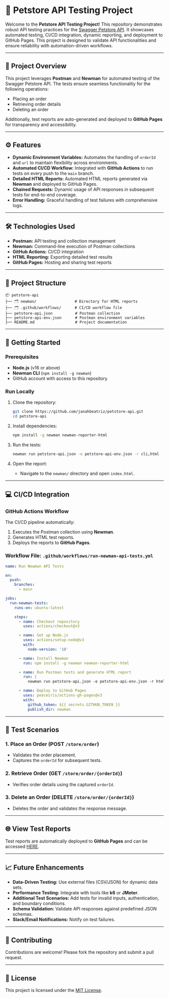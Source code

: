 # 🚀 Petstore API Testing Project

Welcome to the **Petstore API Testing Project**! This repository demonstrates robust API testing practices for the [Swagger Petstore API](https://petstore.swagger.io/). It showcases automated testing, CI/CD integration, dynamic reporting, and deployment to GitHub Pages. This project is designed to validate API functionalities and ensure reliability with automation-driven workflows.

---

## 📝 Project Overview

This project leverages **Postman** and **Newman** for automated testing of the Swagger Petstore API. The tests ensure seamless functionality for the following operations:
- Placing an order
- Retrieving order details
- Deleting an order

Additionally, test reports are auto-generated and deployed to **GitHub Pages** for transparency and accessibility.

---

## ⚙️ Features

- **Dynamic Environment Variables:** Automates the handling of `orderId` and `url` to maintain flexibility across environments.
- **Automated CI/CD Workflow:** Integrated with **GitHub Actions** to run tests on every push to the `main` branch.
- **Detailed HTML Reports:** Automated HTML reports generated via **Newman** and deployed to GitHub Pages.
- **Chained Requests:** Dynamic usage of API responses in subsequent tests for end-to-end coverage.
- **Error Handling:** Graceful handling of test failures with comprehensive logs.

---

## 🛠️ Technologies Used

- **Postman:** API testing and collection management
- **Newman:** Command-line execution of Postman collections
- **GitHub Actions:** CI/CD integration
- **HTML Reporting:** Exporting detailed test results
- **GitHub Pages:** Hosting and sharing test reports

---

## 📂 Project Structure

```
📦 petstore-api
├── 🗂️ newman/                 # Directory for HTML reports
├── 🗂️ .github/workflows/      # CI/CD workflow file
├── petstore-api.json          # Postman collection
├── petstore-api-env.json      # Postman environment variables
├── README.md                  # Project documentation
```

---

## 🚀 Getting Started

### Prerequisites
- **Node.js** (v16 or above)
- **Newman CLI** (`npm install -g newman`)
- GitHub account with access to this repository

### Run Locally
1. Clone the repository:
   ```bash
   git clone https://github.com/janahbeatriz/petstore-api.git
   cd petstore-api
   ```

2. Install dependencies:
   ```bash
   npm install -g newman newman-reporter-html
   ```

3. Run the tests:
   ```bash
   newman run petstore-api.json -e petstore-api-env.json -r cli,html
   ```

4. Open the report:
   - Navigate to the `newman/` directory and open `index.html`.

---

## 💻 CI/CD Integration

### GitHub Actions Workflow
The CI/CD pipeline automatically:
1. Executes the Postman collection using **Newman**.
2. Generates HTML test reports.
3. Deploys the reports to **GitHub Pages**.

### Workflow File: `.github/workflows/run-newman-api-tests.yml`
```yaml
name: Run Newman API Tests

on:
  push:
    branches:
      - main

jobs:
  run-newman-tests:
    runs-on: ubuntu-latest

    steps:
      - name: Checkout repository
        uses: actions/checkout@v3

      - name: Set up Node.js
        uses: actions/setup-node@v3
        with:
          node-version: '18'

      - name: Install Newman
        run: npm install -g newman newman-reporter-html

      - name: Run Postman tests and generate HTML report
        run: |
          newman run petstore-api.json -e petstore-api-env.json -r html,cli --reporter-html-export newman/index.html || true

      - name: Deploy to GitHub Pages
        uses: peaceiris/actions-gh-pages@v3
        with:
          github_token: ${{ secrets.GITHUB_TOKEN }}
          publish_dir: newman
```

---

## 🧪 Test Scenarios

### 1. Place an Order (POST `/store/order`)
- Validates the order placement.
- Captures the `orderId` for subsequent tests.

### 2. Retrieve Order (GET `/store/order/{orderId}`)
- Verifies order details using the captured `orderId`.

### 3. Delete an Order (DELETE `/store/order/{orderId}`)
- Deletes the order and validates the response message.

---

## 🌐 View Test Reports

Test reports are automatically deployed to **GitHub Pages** and can be accessed [HERE](https://janahbeatriz.github.io/petstore-api/).

---

## 📈 Future Enhancements

- **Data-Driven Testing:** Use external files (CSV/JSON) for dynamic data sets.
- **Performance Testing:** Integrate with tools like **k6** or **JMeter**.
- **Additional Test Scenarios:** Add tests for invalid inputs, authentication, and boundary conditions.
- **Schema Validation:** Validate API responses against predefined JSON schemas.
- **Slack/Email Notifications:** Notify on test failures.

---

## 🤝 Contributing

Contributions are welcome! Please fork the repository and submit a pull request.

---

## 📜 License

This project is licensed under the [MIT License](LICENSE).
